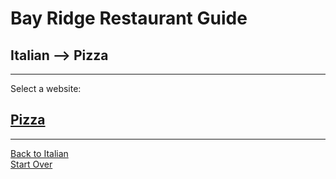 # Bay Ridge Restaurant Guide
## Italian --> Pizza
---
Select a website:
## [Pizza](https://www.acouplecooks.com/italian-pizza-recipe/)
---
[Back to Italian](italian.md)  
[Start Over](../home.md)
